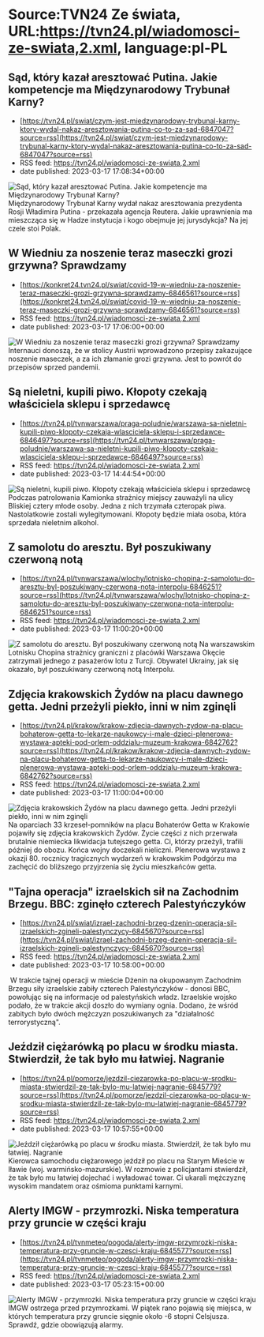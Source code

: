 # Source:TVN24 Ze świata, URL:https://tvn24.pl/wiadomosci-ze-swiata,2.xml, language:pl-PL

## Sąd, który kazał aresztować Putina. Jakie kompetencje ma Międzynarodowy Trybunał Karny?
 - [https://tvn24.pl/swiat/czym-jest-miedzynarodowy-trybunal-karny-ktory-wydal-nakaz-aresztowania-putina-co-to-za-sad-6847047?source=rss](https://tvn24.pl/swiat/czym-jest-miedzynarodowy-trybunal-karny-ktory-wydal-nakaz-aresztowania-putina-co-to-za-sad-6847047?source=rss)
 - RSS feed: https://tvn24.pl/wiadomosci-ze-swiata,2.xml
 - date published: 2023-03-17 17:08:34+00:00

<img alt="Sąd, który kazał aresztować Putina. Jakie kompetencje ma Międzynarodowy Trybunał Karny?" src="https://tvn24.pl/najnowsze/cdn-zdjecie-3ze637-miedzynarodowy-trybunal-karny-w-hadze-6847019/alternates/LANDSCAPE_1280" />
    Międzynarodowy Trybunał Karny wydał nakaz aresztowania prezydenta Rosji Władimira Putina - przekazała agencja Reutera. Jakie uprawnienia ma mieszcząca się w Hadze instytucja i kogo obejmuje jej jurysdykcja? Na jej czele stoi Polak.

## W Wiedniu za noszenie teraz maseczki grozi grzywna? Sprawdzamy
 - [https://konkret24.tvn24.pl/swiat/covid-19-w-wiedniu-za-noszenie-teraz-maseczki-grozi-grzywna-sprawdzamy-6846561?source=rss](https://konkret24.tvn24.pl/swiat/covid-19-w-wiedniu-za-noszenie-teraz-maseczki-grozi-grzywna-sprawdzamy-6846561?source=rss)
 - RSS feed: https://tvn24.pl/wiadomosci-ze-swiata,2.xml
 - date published: 2023-03-17 17:06:00+00:00

<img alt="W Wiedniu za noszenie teraz maseczki grozi grzywna? Sprawdzamy" src="https://konkret24.tvn24.pl/najnowsze/cdn-zdjecie-fp3ndd-maseczki-w-wiedniu-6846757/alternates/LANDSCAPE_1280" />
    Internauci donoszą, że w stolicy Austrii wprowadzono przepisy zakazujące noszenie maseczek, a za ich złamanie grozi grzywna. Jest to powrót do przepisów sprzed pandemii.

## Są nieletni, kupili piwo. Kłopoty czekają właściciela sklepu i sprzedawcę
 - [https://tvn24.pl/tvnwarszawa/praga-poludnie/warszawa-sa-nieletni-kupili-piwo-klopoty-czekaja-wlasciciela-sklepu-i-sprzedawce-6846497?source=rss](https://tvn24.pl/tvnwarszawa/praga-poludnie/warszawa-sa-nieletni-kupili-piwo-klopoty-czekaja-wlasciciela-sklepu-i-sprzedawce-6846497?source=rss)
 - RSS feed: https://tvn24.pl/wiadomosci-ze-swiata,2.xml
 - date published: 2023-03-17 14:44:54+00:00

<img alt="Są nieletni, kupili piwo. Kłopoty czekają właściciela sklepu i sprzedawcę" src="https://tvn24.pl/tvnwarszawa/najnowsze/cdn-zdjecie-hhm15i-nieletni-kupili-piwo-sprzedawca-i-wlasciciel-sklepu-moga-miec-klopoty-6846511/alternates/LANDSCAPE_1280" />
    Podczas patrolowania Kamionka strażnicy miejscy zauważyli na ulicy Bliskiej cztery młode osoby. Jedna z nich trzymała czteropak piwa. Nastolatkowie zostali wylegitymowani. Kłopoty będzie miała osoba, która sprzedała nieletnim alkohol.

## Z samolotu do aresztu. Był poszukiwany czerwoną notą
 - [https://tvn24.pl/tvnwarszawa/wlochy/lotnisko-chopina-z-samolotu-do-aresztu-byl-poszukiwany-czerwona-nota-interpolu-6846251?source=rss](https://tvn24.pl/tvnwarszawa/wlochy/lotnisko-chopina-z-samolotu-do-aresztu-byl-poszukiwany-czerwona-nota-interpolu-6846251?source=rss)
 - RSS feed: https://tvn24.pl/wiadomosci-ze-swiata,2.xml
 - date published: 2023-03-17 11:00:20+00:00

<img alt="Z samolotu do aresztu. Był poszukiwany czerwoną notą " src="https://tvn24.pl/tvnwarszawa/najnowsze/cdn-zdjecie-7srbq4-takiego-finalu-podrozy-sie-nie-spodziewala-6792068/alternates/LANDSCAPE_1280" />
    Na warszawskim Lotnisku Chopina strażnicy graniczni z placówki Warszawa Okęcie zatrzymali jednego z pasażerów lotu z Turcji. Obywatel Ukrainy, jak się okazało, był poszukiwany czerwoną notą Interpolu.

## Zdjęcia krakowskich Żydów na placu dawnego getta. Jedni przeżyli piekło, inni w nim zginęli
 - [https://tvn24.pl/krakow/krakow-zdjecia-dawnych-zydow-na-placu-bohaterow-getta-to-lekarze-naukowcy-i-male-dzieci-plenerowa-wystawa-apteki-pod-orlem-oddzialu-muzeum-krakowa-6842762?source=rss](https://tvn24.pl/krakow/krakow-zdjecia-dawnych-zydow-na-placu-bohaterow-getta-to-lekarze-naukowcy-i-male-dzieci-plenerowa-wystawa-apteki-pod-orlem-oddzialu-muzeum-krakowa-6842762?source=rss)
 - RSS feed: https://tvn24.pl/wiadomosci-ze-swiata,2.xml
 - date published: 2023-03-17 11:00:04+00:00

<img alt="Zdjęcia krakowskich Żydów na placu dawnego getta. Jedni przeżyli piekło, inni w nim zginęli" src="https://tvn24.pl/najnowsze/cdn-zdjecie-hv1ixr-wystawa-fotografii-na-placu-bohaterow-getta-w-krakowie-6842736/alternates/LANDSCAPE_1280" />
    Na oparciach 33 krzeseł-pomników na placu Bohaterów Getta w Krakowie pojawiły się zdjęcia krakowskich Żydów. Życie części z nich przerwała brutalnie niemiecka likwidacja tutejszego getta. Ci, którzy przeżyli, trafili później do obozu. Końca wojny doczekali nieliczni. Plenerowa wystawa z okazji 80. rocznicy tragicznych wydarzeń w krakowskim Podgórzu ma zachęcić do bliższego przyjrzenia się życiu mieszkańców getta.

## "Tajna operacja" izraelskich sił na Zachodnim Brzegu. BBC: zginęło czterech Palestyńczyków
 - [https://tvn24.pl/swiat/izrael-zachodni-brzeg-dzenin-operacja-sil-izraelskich-zgineli-palestynczycy-6845670?source=rss](https://tvn24.pl/swiat/izrael-zachodni-brzeg-dzenin-operacja-sil-izraelskich-zgineli-palestynczycy-6845670?source=rss)
 - RSS feed: https://tvn24.pl/wiadomosci-ze-swiata,2.xml
 - date published: 2023-03-17 10:58:00+00:00

<img alt="" src="https://tvn24.pl/najnowsze/cdn-zdjecie-jg2i9g-dzenin-07032023-6845671/alternates/LANDSCAPE_1280" />
    W trakcie tajnej operacji w mieście Dżenin na okupowanym Zachodnim Brzegu siły izraelskie zabiły czterech Palestyńczyków - donosi BBC, powołując się na informacje od palestyńskich władz. Izraelskie wojsko podało, że w trakcie akcji doszło do wymiany ognia. Dodano, że wśród zabitych było dwóch mężczyzn poszukiwanych za "działalność terrorystyczną".

## Jeździł ciężarówką po placu w środku miasta. Stwierdził, że tak było mu łatwiej. Nagranie
 - [https://tvn24.pl/pomorze/jezdzil-ciezarowka-po-placu-w-srodku-miasta-stwierdzil-ze-tak-bylo-mu-latwiej-nagranie-6845779?source=rss](https://tvn24.pl/pomorze/jezdzil-ciezarowka-po-placu-w-srodku-miasta-stwierdzil-ze-tak-bylo-mu-latwiej-nagranie-6845779?source=rss)
 - RSS feed: https://tvn24.pl/wiadomosci-ze-swiata,2.xml
 - date published: 2023-03-17 10:57:55+00:00

<img alt="Jeździł ciężarówką po placu w środku miasta. Stwierdził, że tak było mu łatwiej. Nagranie" src="https://tvn24.pl/najnowsze/cdn-zdjecie-wssu0z-kierowca-jezdzil-po-chodniku-zostal-ukarany-mandatem-6845770/alternates/LANDSCAPE_1280" />
    Kierowca samochodu ciężarowego jeździł po placu na Starym Mieście w Iławie (woj. warmińsko-mazurskie). W rozmowie z policjantami stwierdził, że tak było mu łatwiej dojechać i wyładować towar. Ci ukarali mężczyznę wysokim mandatem oraz ośmioma punktami karnymi.

## Alerty IMGW - przymrozki. Niska temperatura przy gruncie w części kraju
 - [https://tvn24.pl/tvnmeteo/pogoda/alerty-imgw-przymrozki-niska-temperatura-przy-gruncie-w-czesci-kraju-6845577?source=rss](https://tvn24.pl/tvnmeteo/pogoda/alerty-imgw-przymrozki-niska-temperatura-przy-gruncie-w-czesci-kraju-6845577?source=rss)
 - RSS feed: https://tvn24.pl/wiadomosci-ze-swiata,2.xml
 - date published: 2023-03-17 05:23:15+00:00

<img alt="Alerty IMGW - przymrozki. Niska temperatura przy gruncie w części kraju" src="https://tvn24.pl/najnowsze/cdn-zdjecie-fscdbn-przymrozki-w-polsce-5078169/alternates/LANDSCAPE_1280" />
    IMGW ostrzega przed przymrozkami. W piątek rano pojawią się miejsca, w których temperatura przy gruncie sięgnie około -6 stopni Celsjusza. Sprawdź, gdzie obowiązują alarmy.

